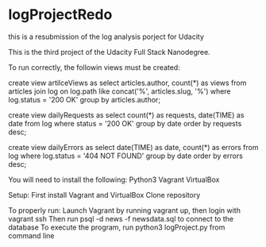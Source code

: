 # logProjectRedo

this is a resubmission of the log analysis porject for Udacity

This is the third project of the Udacity Full Stack Nanodegree.

To run correctly, the followin views must be created:

create view artilceViews as select articles.author, count(*) as views from articles join log on log.path like concat('%', articles.slug, '%') where log.status = '200 OK' group by articles.author;

create view dailyRequests as select count(*) as requests, date(TIME) as date from log where status = '200 OK' group by date order by requests desc;

create view dailyErrors as select date(TIME) as date, count(*) as errors from log where log.status = '404 NOT FOUND' group by date order by errors desc;

You will need to install the following: 
  Python3 Vagrant VirtualBox

Setup: 
  First install Vagrant and VirtualBox Clone repository

To properly run: 
  Launch Vagrant by running vagrant up, then login with vagrant ssh 
  Then run psql -d news -f newsdata.sql to connect to the database 
  To execute the program, run python3 logProject.py from command line
